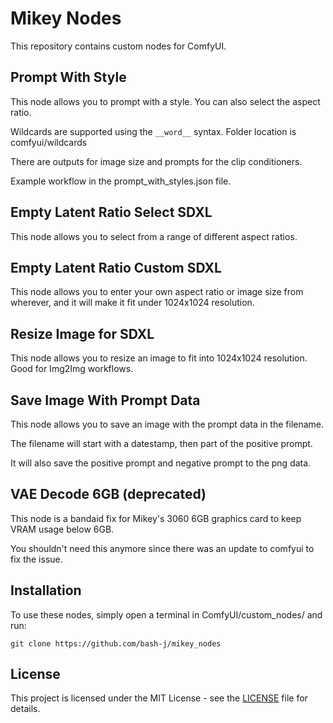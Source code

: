 # Mikey Nodes

This repository contains custom nodes for ComfyUI.

## Prompt With Style

This node allows you to prompt with a style. You can also select the aspect ratio.

Wildcards are supported using the `__word__` syntax. Folder location is comfyui/wildcards

There are outputs for image size and prompts for the clip conditioners.

Example workflow in the prompt_with_styles.json file.

## Empty Latent Ratio Select SDXL

This node allows you to select from a range of different aspect ratios.

## Empty Latent Ratio Custom SDXL

This node allows you to enter your own aspect ratio or image size from wherever, and it will make it fit under 1024x1024 resolution.

## Resize Image for SDXL

This node allows you to resize an image to fit into 1024x1024 resolution. Good for Img2Img workflows.

## Save Image With Prompt Data

This node allows you to save an image with the prompt data in the filename.

The filename will start with a datestamp, then part of the positive prompt.

It will also save the positive prompt and negative prompt to the png data.

## VAE Decode 6GB (deprecated)

This node is a bandaid fix for Mikey's 3060 6GB graphics card to keep VRAM usage below 6GB.

You shouldn't need this anymore since there was an update to comfyui to fix the issue.

## Installation

To use these nodes, simply open a terminal in ComfyUI/custom_nodes/ and run:

`git clone https://github.com/bash-j/mikey_nodes`

## License

This project is licensed under the MIT License - see the [LICENSE](LICENSE) file for details.
